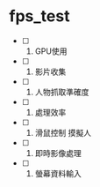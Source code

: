 # fps_test

- [ ] 1. GPU使用
- [ ] 1. 影片收集
- [ ] 1. 人物抓取準確度
- [ ] 1. 處理效率
- [ ] 1. 滑鼠控制 摸擬人
- [ ] 1. 即時影像處理
- [ ] 1. 螢幕資料輸入

